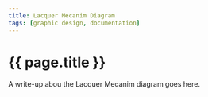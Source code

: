 ```yaml
---
title: Lacquer Mecanim Diagram
tags: [graphic design, documentation]
---
```


# {{ page.title }}

A write-up abou the Lacquer Mecanim diagram goes here.
